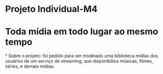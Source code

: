 # Projeto Individual-M4 
# Toda mídia em todo lugar ao mesmo tempo
° Sobre o projeto: foi pedido para ser modelado uma biblioteca mídias dos usuários de um serviço de streaming, que disponibiliza músicas, filmes, séries, e demais mídias.
